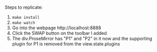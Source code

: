 Steps to replicate:

1. `make install`
2. `make watch`
3. Go into the webpage http://localhost:8888
4. Click the SWAP button on the toolbar I added
5. The div.ProseMirror has "P1" and "P2" in it now and the supporting plugin for P1 is removed from the view.state.plugins
